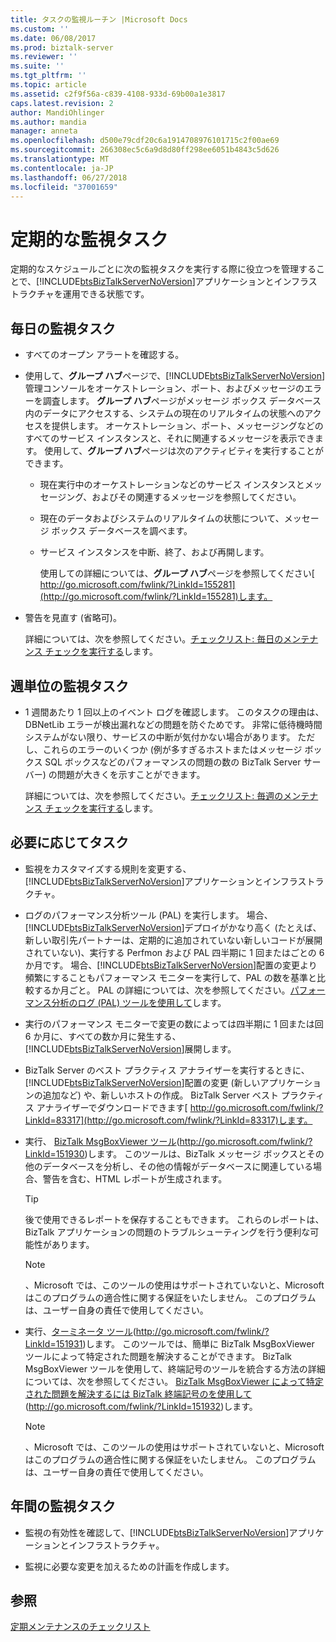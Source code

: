 ```yaml
---
title: タスクの監視ルーチン |Microsoft Docs
ms.custom: ''
ms.date: 06/08/2017
ms.prod: biztalk-server
ms.reviewer: ''
ms.suite: ''
ms.tgt_pltfrm: ''
ms.topic: article
ms.assetid: c2f9f56a-c839-4108-933d-69b00a1e3817
caps.latest.revision: 2
author: MandiOhlinger
ms.author: mandia
manager: anneta
ms.openlocfilehash: d500e79cdf20c6a1914708976101715c2f00ae69
ms.sourcegitcommit: 266308ec5c6a9d8d80ff298ee6051b4843c5d626
ms.translationtype: MT
ms.contentlocale: ja-JP
ms.lasthandoff: 06/27/2018
ms.locfileid: "37001659"
---
```

# <a name="routine-monitoring-tasks"></a>定期的な監視タスク
定期的なスケジュールごとに次の監視タスクを実行する際に役立つを管理することで、[!INCLUDE[btsBizTalkServerNoVersion](../includes/btsbiztalkservernoversion-md.md)]アプリケーションとインフラストラクチャを運用できる状態です。  
  
## <a name="daily-monitoring-tasks"></a>毎日の監視タスク  
  
- すべてのオープン アラートを確認する。  
  
- 使用して、**グループ ハブ**ページで、[!INCLUDE[btsBizTalkServerNoVersion](../includes/btsbiztalkservernoversion-md.md)]管理コンソールをオーケストレーション、ポート、およびメッセージのエラーを調査します。 **グループ ハブ**ページがメッセージ ボックス データベース内のデータにアクセスする、システムの現在のリアルタイムの状態へのアクセスを提供します。 オーケストレーション、ポート、メッセージングなどのすべてのサービス インスタンスと、それに関連するメッセージを表示できます。 使用して、**グループ ハブ**ページは次のアクティビティを実行することができます。  
  
  - 現在実行中のオーケストレーションなどのサービス インスタンスとメッセージング、およびその関連するメッセージを参照してください。  
  
  - 現在のデータおよびシステムのリアルタイムの状態について、メッセージ ボックス データベースを調べます。  
  
  - サービス インスタンスを中断、終了、および再開します。  
  
    使用しての詳細については、**グループ ハブ**ページを参照してください[ http://go.microsoft.com/fwlink/?LinkId=155281](http://go.microsoft.com/fwlink/?LinkId=155281)します。  
  
- 警告を見直す (省略可)。  
  
  詳細については、次を参照してください。[チェックリスト: 毎日のメンテナンス チェックを実行する](../technical-guides/checklist-performing-daily-maintenance-checks.md)します。  
  
## <a name="weekly-monitoring-tasks"></a>週単位の監視タスク  
  
- 1 週間あたり 1 回以上のイベント ログを確認します。 このタスクの理由は、DBNetLib エラーが検出漏れなどの問題を防ぐためです。 非常に低待機時間システムがない限り、サービスの中断が気付かない場合があります。 ただし、これらのエラーのいくつか (例が多すぎるホストまたはメッセージ ボックス SQL ボックスなどのパフォーマンスの問題の数の BizTalk Server サーバー) の問題が大きくを示すことができます。  
  
  詳細については、次を参照してください。[チェックリスト: 毎週のメンテナンス チェックを実行する](../technical-guides/checklist-performing-weekly-maintenance-checks.md)します。  
  
## <a name="as-needed-tasks"></a>必要に応じてタスク  
  
- 監視をカスタマイズする規則を変更する、[!INCLUDE[btsBizTalkServerNoVersion](../includes/btsbiztalkservernoversion-md.md)]アプリケーションとインフラストラクチャ。  
  
- ログのパフォーマンス分析ツール (PAL) を実行します。 場合、[!INCLUDE[btsBizTalkServerNoVersion](../includes/btsbiztalkservernoversion-md.md)]デプロイがかなり高く (たとえば、新しい取引先パートナーは、定期的に追加されていない新しいコードが展開されていない)、実行する Perfmon および PAL 四半期に 1 回またはごとの 6 か月です。 場合、[!INCLUDE[btsBizTalkServerNoVersion](../includes/btsbiztalkservernoversion-md.md)]配置の変更より頻繁にすることもパフォーマンス モニターを実行して、PAL の数を基準と比較するか月ごと。 PAL の詳細については、次を参照してください。[パフォーマンス分析のログ (PAL) ツールを使用して](../technical-guides/using-the-performance-analysis-of-logs-pal-tool.md)します。  
  
- 実行のパフォーマンス モニターで変更の数によっては四半期に 1 回または回 6 か月に、すべての数か月に発生する、[!INCLUDE[btsBizTalkServerNoVersion](../includes/btsbiztalkservernoversion-md.md)]展開します。  
  
- BizTalk Server のベスト プラクティス アナライザーを実行するときに、[!INCLUDE[btsBizTalkServerNoVersion](../includes/btsbiztalkservernoversion-md.md)]配置の変更 (新しいアプリケーションの追加など) や、新しいホストの作成。 BizTalk Server ベスト プラクティス アナライザーでダウンロードできます[ http://go.microsoft.com/fwlink/?LinkId=83317](http://go.microsoft.com/fwlink/?LinkId=83317)します。  
  
- 実行、 [BizTalk MsgBoxViewer ツール](http://go.microsoft.com/fwlink/?LinkId=151930)(http://go.microsoft.com/fwlink/?LinkId=151930)します。 このツールは、BizTalk メッセージ ボックスとその他のデータベースを分析し、その他の情報がデータベースに関連している場合、警告を含む、HTML レポートが生成されます。  
  
  > [!TIP]  
  >  後で使用できるレポートを保存することもできます。 これらのレポートは、BizTalk アプリケーションの問題のトラブルシューティングを行う便利な可能性があります。  
  
  > [!NOTE]  
  >  、Microsoft では、このツールの使用はサポートされていないと、Microsoft はこのプログラムの適合性に関する保証をいたしません。 このプログラムは、ユーザー自身の責任で使用してください。  
  
- 実行、[ターミネータ ツール](http://go.microsoft.com/fwlink/?LinkId=151931)(http://go.microsoft.com/fwlink/?LinkId=151931)します。 このツールでは、簡単に BizTalk MsgBoxViewer ツールによって特定された問題を解決することができます。 BizTalk MsgBoxViewer ツールを使用して、終端記号のツールを統合する方法の詳細については、次を参照してください。 [BizTalk MsgBoxViewer によって特定された問題を解決するには BizTalk 終端記号のを使用して](http://go.microsoft.com/fwlink/?LinkId=151932)(http://go.microsoft.com/fwlink/?LinkId=151932)します。  
  
  > [!NOTE]  
  >  、Microsoft では、このツールの使用はサポートされていないと、Microsoft はこのプログラムの適合性に関する保証をいたしません。 このプログラムは、ユーザー自身の責任で使用してください。  
  
## <a name="annual-monitoring-tasks"></a>年間の監視タスク  
  
- 監視の有効性を確認して、[!INCLUDE[btsBizTalkServerNoVersion](../includes/btsbiztalkservernoversion-md.md)]アプリケーションとインフラストラクチャ。  
  
- 監視に必要な変更を加えるための計画を作成します。  
  
## <a name="see-also"></a>参照  
 [定期メンテナンスのチェックリスト](../technical-guides/routine-maintenance-checklists.md)